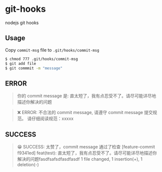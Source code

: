 # git-hooks
nodejs git hooks 

## Usage
Copy `commit-msg` file to `.git/hooks/commit-msg`

```bash
$ chmod 777 .git/hooks/commit-msg
$ git add file
$ git commmit -m "message"
```

## ERROR

> 你的 commit message 是:  直太短了，我有点忍受不了。请尽可能详尽地描述你解决的问题 

> ❌  ERROR: 不合法的 commit message, 请遵守 commit message 提交规范。  请仔细阅读规范：xxxxx

## SUCCESS

> 😁  SUCCESS: 太赞了，commit message 通过了检查
> [feature-commit f9341ed] feat(test): 直太短了，我有点忍受不了。请尽可能详尽地描述你解决的问题fasdfsafsdfasdfasdf
> 1 file changed, 1 insertion(+), 1 deletion(-)
